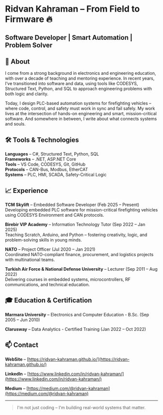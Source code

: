 # Ridvan Kahraman – From Field to Firmware 🔥
## Software Developer | Smart Automation | Problem Solver

## 🎯 About

I come from a strong background in electronics and engineering education, with over a decade of teaching and mentoring experience. In recent years, I’ve transitioned into software and data, using tools like CODESYS, Structured Text, Python, and SQL to approach engineering problems with both logic and clarity.

Today, I design PLC-based automation systems for firefighting vehicles – where code, control, and safety must work in sync and fail safely. My work lives at the intersection of hands-on engineering and smart, mission-critical software. And somewhere in between, I write about what connects systems and souls.

## 🛠️ Tools & Technologies

**Languages** – C#, Structured Text, Python, SQL  
**Frameworks** – .NET, ASP.NET Core  
**Tools** – VS Code, CODESYS, Git, GitHub  
**Protocols** – CAN-Bus, Modbus, EtherCAT  
**Systems** – PLC, HMI, SCADA, Safety-Critical Logic  

## 📈 Experience

**TCM Skylift** – Embedded Software Developer (Feb 2025 – Present)  
Developing embedded PLC software for mission-critical firefighting vehicles using CODESYS Environment and CAN protocols.  

**Birebir VIP Academy** – Information Technology Tutor (Sep 2022 – Jan 2025)  
Teaching Scratch, Arduino, and Python – fostering creativity, logic, and problem-solving skills in young minds.  

**NATO** – Project Officer (Jul 2020 – Jan 2021)  
Coordinated NATO-compliant finance, procurement, and logistics projects with multinational teams.  

**Turkish Air Force & National Defense University** – Lecturer (Sep 2011 – Aug 2022)  
Delivering courses in embedded systems, microcontrollers, RF communications, and technical education.  

## 🎓 Education & Certification

**Marmara University** – Electronics and Computer Education - B.Sc. (Sep 2005 – Jun 2010)

**Clarusway** – Data Analytics - Certified Training (Jan 2022 – Oct 2022)

## 📫 Contact

**WebSite**   – [https://ridvan-kahraman.github.io/](https://ridvan-kahraman.github.io/)

**LinkedIn**  – [https://www.linkedin.com/in/ridvan-kahraman/](https://www.linkedin.com/in/ridvan-kahraman/)

**Medium**    – [https://medium.com/@ridvan-kahraman](https://medium.com/@ridvan-kahraman)

---

> I'm not just coding – I'm building real-world systems that matter.
